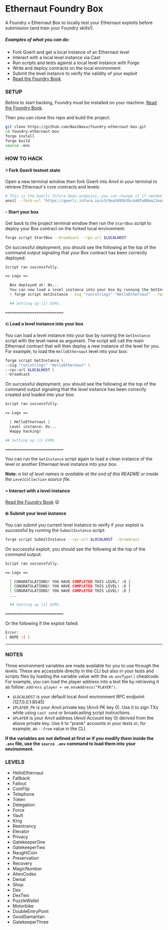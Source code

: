 # Ethernaut Foundry Box

A Foundry x Ethernaut Box to locally test your Ethernaut exploits before submission (and train your Foundry skills!).

##### Examples of what you can do:
- Fork Goerli and get a local instance of an Ethernaut level
- Interact with a local level instance via Cast
- Run scripts and tests against a local level instance with Forge
- Write and deploy contracts on the local environment
- Submit the level instance to verify the validity of your exploit
- [Read the Foundry Book](https://book.getfoundry.sh/)

### SETUP
Before to start hacking, Foundry must be installed on your machine.
[Read the Foundry Book](https://book.getfoundry.sh/).

Then you can clone this repo and build the project:
```bash
git clone https://github.com/NaviNavu/foundry-ethernaut-box.git
cd foundry-ethernaut-box
forge install
forge build
source .env
```

### HOW TO HACK

#### ⑂ Fork Goerli testnet state
Open a new terminal window then fork Goerli into Anvil in your terminal to retrieve Ethernaut's core contracts and levels:
```bash
# This is the Goerli Infura Demo endpoint, you can change it if needed
anvil --fork-url "https://goerli.infura.io/v3/9aa3d95b3bc440fa88ea12eaa4456161"
```

#### ‣ Start your box

Get back to the project terminal window then run the `StartBox` script to deploy your Box contract on the forked local environment:
```bash
forge script StartBox --broadcast --rpc-url $LOCALHOST
```

On successful deployment, you should see the following at the top of the command output signaling that your Box contract has been correctly deployed:
```bash
Script ran successfully.

== Logs ==

  Box deployed at: 0x...
  You can now load a level instance into your box by running the GetInstance script:
  > forge script GetInstance --sig "run(string)" "HelloEthernaut" --rpc-url $LOCALHOST --broadcast

  ## Setting up (1) EVMs.

==========================

```

#### ⎌ Load a level instance into your box
You can load a level instance into your box by running the `GetInstance` script with the level name as argument.
The script will call the main Ethernaut contract that will then deploy a new instance of the level for you. For example, to load the `HelloEthernaut` level into your box:
```bash
forge script GetInstance \
--sig "run(string)" "HelloEthernaut" \
--rpc-url $LOCALHOST \
--broadcast
```

On successful deployment, you should see the following at the top of the command output signaling that the level instance has been correctly created and loaded into your box:
```bash
Script ran successfully.

== Logs ==

  [ HelloEthernaut ]
  Level instance: 0x... 
  Happy hacking!

## Setting up (1) EVMs.

==========================
```

You can run the `GetInstance` script again to load a clean instance of the level or another Ethernaut level instance into your box.

**Note:** *a list of level names is available at the end of this README or inside the `LevelCollection` source file*.

#### ⌁ Interact with a level instance
[Read the Foundry Book](https://book.getfoundry.sh/) 😜



#### ⎆ Submit your level instance
You can submit you current level instance to verify if your exploit is successful by running the `SubmitInstance` script: 

```bash
forge script SubmitInstance --rpc-url $LOCALHOST --broadcast 
```

On successful exploit, you should see the following at the top of the command output:
```bash
Script ran successfully.

== Logs ==

  [ CONGRATULATIONS! YOU HAVE COMPLETED THIS LEVEL! :D ]
  [ CONGRATULATIONS! YOU HAVE COMPLETED THIS LEVEL! :D ]
  [ CONGRATULATIONS! YOU HAVE COMPLETED THIS LEVEL! :D ]
  ...

  ## Setting up (1) EVMs.

==========================

```

Or the following if the exploit failed:
```bash
Error: 
[ NOPE :( ]
```


---


### NOTES

Three environment variables are made available for you to use through the levels. These are accessible directly in the CLI but also in your tests and scripts files by loading the variable value with the `vm.envType()` cheatcode.
For example, you can load the player address into a test file by retrieving it as follow: `address player = vm.envAddress("PLAYER")`.

- `$LOCALHOST` is your default local Anvil environment RPC endpoint (127.0.0.1:8545) 
- `$PLAYER_PK` is your Anvil private key (Anvil PK key 0). Use it to sign TXs while using `cast send` or broadcasting script instructions.
- `$PLAYER` is your Anvil address (Anvil Account key 0) derived from the above private key. Use it to "prank" accounts in your tests or, for example, as `--from` value in the CLI.

**If the variables are not defined at first or if you modify them inside the `.env` file, use the `source .env` command to load them into your environment.**


### LEVELS
- HelloEthernaut
- Fallback
- Fallout
- CoinFlip
- Telephone
- Token
- Delegation
- Force
- Vault
- King
- Reentrancy
- Elevator
- Privacy
- GatekeeperOne
- GatekeeperTwo
- NaughtCoin
- Preservation
- Recovery
- MagicNumber
- AlienCodex
- Denial
- Shop
- Dex
- DexTwo
- PuzzleWallet
- Motorbike
- DoubleEntryPoint
- GoodSamaritan
- GatekeeperThree
 